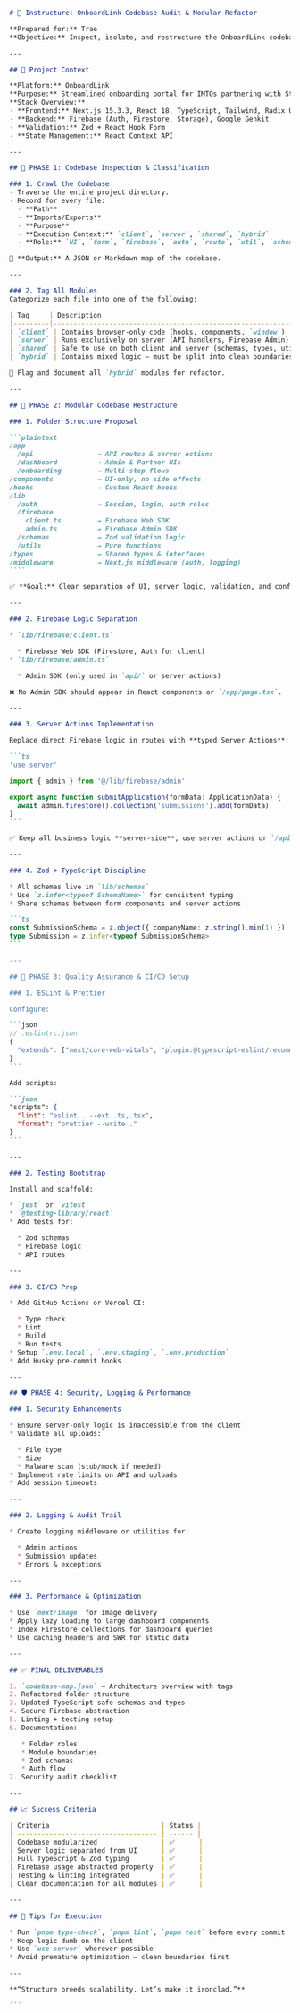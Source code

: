 `````markdown
# 🧠 Instructure: OnboardLink Codebase Audit & Modular Refactor

**Prepared for:** Trae  
**Objective:** Inspect, isolate, and restructure the OnboardLink codebase to enforce client/server separation, strict TypeScript usage, and full alignment with Next.js 15+ architecture.

---

## 📌 Project Context

**Platform:** OnboardLink  
**Purpose:** Streamlined onboarding portal for IMTOs partnering with Sterling Bank  
**Stack Overview:**
- **Frontend:** Next.js 15.3.3, React 18, TypeScript, Tailwind, Radix UI
- **Backend:** Firebase (Auth, Firestore, Storage), Google Genkit
- **Validation:** Zod + React Hook Form
- **State Management:** React Context API

---

## 🧩 PHASE 1: Codebase Inspection & Classification

### 1. Crawl the Codebase
- Traverse the entire project directory.
- Record for every file:
  - **Path**
  - **Imports/Exports**
  - **Purpose**
  - **Execution Context:** `client`, `server`, `shared`, `hybrid`
  - **Role:** `UI`, `form`, `firebase`, `auth`, `route`, `util`, `schema`

📄 **Output:** A JSON or Markdown map of the codebase.

---

### 2. Tag All Modules
Categorize each file into one of the following:

| Tag     | Description                                                  |
|---------|--------------------------------------------------------------|
| `client` | Contains browser-only code (hooks, components, `window`)     |
| `server` | Runs exclusively on server (API handlers, Firebase Admin)    |
| `shared` | Safe to use on both client and server (schemas, types, utils)|
| `hybrid` | Contains mixed logic – must be split into clean boundaries   |

🛑 Flag and document all `hybrid` modules for refactor.

---

## 🧱 PHASE 2: Modular Codebase Restructure

### 1. Folder Structure Proposal

```plaintext
/app
  /api                → API routes & server actions
  /dashboard          → Admin & Partner UIs
  /onboarding         → Multi-step flows
/components           → UI-only, no side effects
/hooks                → Custom React hooks
/lib
  /auth               → Session, login, auth roles
  /firebase
    client.ts         → Firebase Web SDK
    admin.ts          → Firebase Admin SDK
  /schemas            → Zod validation logic
  /utils              → Pure functions
/types                → Shared types & interfaces
/middleware           → Next.js middleware (auth, logging)
````

✅ **Goal:** Clear separation of UI, server logic, validation, and configuration.

---

### 2. Firebase Logic Separation

* `lib/firebase/client.ts`

  * Firebase Web SDK (Firestore, Auth for client)
* `lib/firebase/admin.ts`

  * Admin SDK (only used in `api/` or server actions)

❌ No Admin SDK should appear in React components or `/app/page.tsx`.

---

### 3. Server Actions Implementation

Replace direct Firebase logic in routes with **typed Server Actions**:

```ts
'use server'

import { admin } from '@/lib/firebase/admin'

export async function submitApplication(formData: ApplicationData) {
  await admin.firestore().collection('submissions').add(formData)
}
```

✅ Keep all business logic **server-side**, use server actions or `/api`.

---

### 4. Zod + TypeScript Discipline

* All schemas live in `lib/schemas`
* Use `z.infer<typeof SchemaName>` for consistent typing
* Share schemas between form components and server actions

```ts
const SubmissionSchema = z.object({ companyName: z.string().min(1) })
type Submission = z.infer<typeof SubmissionSchema>
```

---

## 🧪 PHASE 3: Quality Assurance & CI/CD Setup

### 1. ESLint & Prettier

Configure:

```json
// .eslintrc.json
{
  "extends": ["next/core-web-vitals", "plugin:@typescript-eslint/recommended"]
}
```

Add scripts:

```json
"scripts": {
  "lint": "eslint . --ext .ts,.tsx",
  "format": "prettier --write ."
}
```

---

### 2. Testing Bootstrap

Install and scaffold:

* `jest` or `vitest`
* `@testing-library/react`
* Add tests for:

  * Zod schemas
  * Firebase logic
  * API routes

---

### 3. CI/CD Prep

* Add GitHub Actions or Vercel CI:

  * Type check
  * Lint
  * Build
  * Run tests
* Setup `.env.local`, `.env.staging`, `.env.production`
* Add Husky pre-commit hooks

---

## 🛡️ PHASE 4: Security, Logging & Performance

### 1. Security Enhancements

* Ensure server-only logic is inaccessible from the client
* Validate all uploads:

  * File type
  * Size
  * Malware scan (stub/mock if needed)
* Implement rate limits on API and uploads
* Add session timeouts

---

### 2. Logging & Audit Trail

* Create logging middleware or utilities for:

  * Admin actions
  * Submission updates
  * Errors & exceptions

---

### 3. Performance & Optimization

* Use `next/image` for image delivery
* Apply lazy loading to large dashboard components
* Index Firestore collections for dashboard queries
* Use caching headers and SWR for static data

---

## ✅ FINAL DELIVERABLES

1. `codebase-map.json` – Architecture overview with tags
2. Refactored folder structure
3. Updated TypeScript-safe schemas and types
4. Secure Firebase abstraction
5. Linting + testing setup
6. Documentation:

   * Folder roles
   * Module boundaries
   * Zod schemas
   * Auth flow
7. Security audit checklist

---

## 📈 Success Criteria

| Criteria                            | Status |
| ----------------------------------- | ------ |
| Codebase modularized                | ✅      |
| Server logic separated from UI      | ✅      |
| Full TypeScript & Zod typing        | ✅      |
| Firebase usage abstracted properly  | ✅      |
| Testing & linting integrated        | ✅      |
| Clear documentation for all modules | ✅      |

---

## 🧠 Tips for Execution

* Run `pnpm type-check`, `pnpm lint`, `pnpm test` before every commit
* Keep logic dumb on the client
* Use `use server` wherever possible
* Avoid premature optimization – clean boundaries first

---

**“Structure breeds scalability. Let’s make it ironclad.”**

```